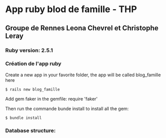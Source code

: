 <!DOCTYPE html>
<html>
<body>
  <h1>App ruby blod de famille - THP</h1>
    <h2>Groupe de Rennes Leona Chevrel et Christophe Leray </h2>
      <h3>Ruby version: 2.5.1</h3>
      <h3>Création de l'app ruby</h3>
      <p>Create a new app in your favorite folder, the app will be called blog_famille here</p>
        <code>$ rails new blog_famille</code>
        <p>Add gem faker in the gemfile: require 'faker'</p>
        <p>Then run the commande bunde install to install all the gem:</p> 
        <code>$ bundle install</code>
       </br>
      <h3>Database structure: </h3>
  <a href="https://drive.google.com/open?id=1RsETYo3vtQIJ57rI_4IEq0G2GCWQK7C>Database structure</a>
        <h3>Create a new model User to create table and class file</h3>
        <code>rails generate model User</code>
</body>
</html>


This README would normally document whatever steps are necessary to get the
application up and running.

Things you may want to cover:

* Ruby version

* System dependencies

* Configuration

* Database creation

* Database initialization

* How to run the test suite

* Services (job queues, cache servers, search engines, etc.)

* Deployment instructions

* ...
